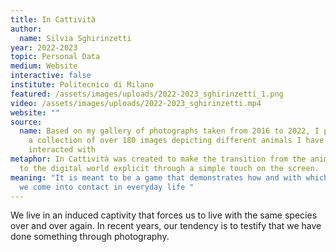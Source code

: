 ```yaml
---
title: In Cattività
author:
  name: Silvia Sghirinzetti
year: 2022-2023
topic: Personal Data
medium: Website
interactive: false
institute: Politecnico di Milano
featured: /assets/images/uploads/2022-2023_sghirinzetti_1.png
video: /assets/images/uploads/2022-2023_sghirinzetti.mp4
website: ""
source:
  name: Based on my gallery of photographs taken from 2016 to 2022, I put together
    a collection of over 180 images depicting different animals I have seen or
    interacted with
metaphor: In Cattività was created to make the transition from the animal world
  to the digital world explicit through a simple touch on the screen.
meaning: "It is meant to be a game that demonstrates how and with which animals
  we come into contact in everyday life "
---
```

We live in an induced captivity that forces us to live with the same species over and over again. In recent years, our tendency is to testify that we have done something through photography.